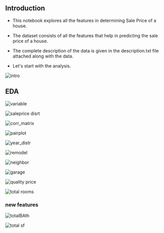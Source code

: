 ## Introduction

* This notebook explores all the features in determining Sale Price of a house.

* The dataset consists of all the features that help in predicting the sale price of a house.

* The complete description of the data is given in the description.txt file attached along with the data.

* Let's start with the analysis.

![intro](https://github.com/evgenygrobov/saleprice_prediction/blob/main/images/dreaming-buying-one-those-colorful-260nw-145389406.jpg)



## EDA


![variable](images/variables_type.png)


![saleprice disrt](images/saleprice.log.png)


![corr_matrix](images/corr_matrix_newfeatures.png)


![pairplot](images/pairplot.png)


![year_distr](images/year_distribution_new.png)


![remodel](images/year_remodel.png)


![neighbor](images/neighbor_price.png)



![garage](images/garage_price.png)


![quality price ](images/quality_price.png)


![total rooms](images/totalrooms_price.png)



### new features

![totalBAth](images/totalBathroom.png)

![total sf](images/totalSF.png)




